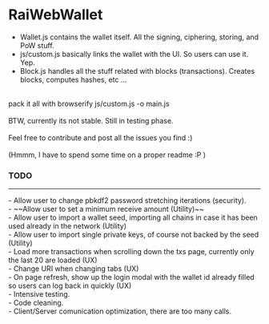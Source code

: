 # RaiWebWallet

- Wallet.js contains the wallet itself. All the signing, ciphering, storing, and PoW stuff. <br/>
- js/custom.js basically links the wallet with the UI. So users can use it. Yep. <br/>
- Block.js handles all the stuff related with blocks (transactions). Creates blocks, computes hashes, etc ... <br/>
<br/>
pack it all with browserify js/custom.js -o main.js<br/>
<br/>
BTW, currently its not stable. Still in testing phase. <br/>
<br/>
Feel free to contribute and post all the issues you find :)<br/>
<br/>
(Hmmm, I have to spend some time on a proper readme :P )<br/>

<h3>TODO</h3>
<hr/>
 - Allow user to change pbkdf2 password stretching iterations (security).<br/>
 - ~~Allow user to set a minimum receive amount (Utility)~~<br/>
 - Allow user to import a wallet seed, importing all chains in case it has been used already in the network (Utility)<br/>
 - Allow user to import single private keys, of course not backed by the seed (Utility)<br/>
 - Load more transactions when scrolling down the txs page, currently only the last 20 are loaded (UX)<br/>
 - Change URI when changing tabs (UX)<br/>
 - On page refresh, show up the login modal with the wallet id already filled so users can log back in quickly (UX)<br/>
 - Intensive testing.<br/>
 - Code cleaning.<br/>
 - Client/Server comunication optimization, there are too many calls.<br/>
 
 
